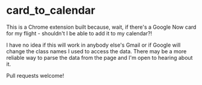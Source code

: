 # card_to_calendar

This is a Chrome extension built because, wait, if there's a Google Now card for my flight - shouldn't I be able to add it to my calendar?!

I have no idea if this will work in anybody else's Gmail or if Google will change the class names I used to access the data. There may be a more reliable way to parse the data from the page and I'm open to hearing about it.

Pull requests welcome!